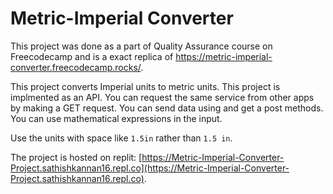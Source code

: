# Metric-Imperial Converter

This project was done as a part of  Quality Assurance course on Freecodecamp and is a exact replica of https://metric-imperial-converter.freecodecamp.rocks/.

This project converts Imperial units to metric units. This project is implmented as an API. You can request the same service from other apps by making a GET request. You can send data using and get a post methods. You can use mathematical expressions in the input. 

Use the units with space like `1.5in` rather than `1.5 in`. 

The project is hosted on replit: [https://Metric-Imperial-Converter-Project.sathishkannan16.repl.co](https://Metric-Imperial-Converter-Project.sathishkannan16.repl.co).
